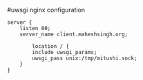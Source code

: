 #uwsgi nginx configuration

```
server {
    listen 80;
    server_name client.maheshsingh.org;

        location / {
        include uwsgi_params;
        uwsgi_pass unix:/tmp/mitushi.sock;
    }
}
```
